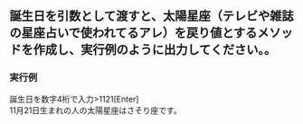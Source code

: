 ## 誕生日を引数として渡すと、太陽星座（テレビや雑誌の星座占いで使われてるアレ）を戻り値とするメソッドを作成し、実行例のように出力してください。。

### 実行例
誕生日を数字4桁で入力>1121[Enter]  
11月21日生まれの人の太陽星座はさそり座です。
